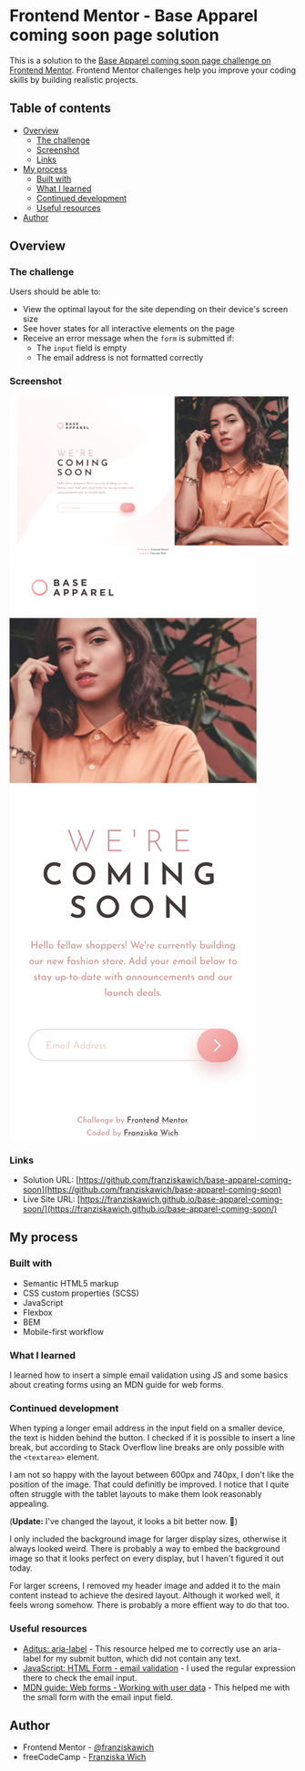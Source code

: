 # Frontend Mentor - Base Apparel coming soon page solution

This is a solution to the [Base Apparel coming soon page challenge on Frontend Mentor](https://www.frontendmentor.io/challenges/base-apparel-coming-soon-page-5d46b47f8db8a7063f9331a0). Frontend Mentor challenges help you improve your coding skills by building realistic projects.

## Table of contents

- [Overview](#overview)
  - [The challenge](#the-challenge)
  - [Screenshot](#screenshot)
  - [Links](#links)
- [My process](#my-process)
  - [Built with](#built-with)
  - [What I learned](#what-i-learned)
  - [Continued development](#continued-development)
  - [Useful resources](#useful-resources)
- [Author](#author)

## Overview

### The challenge

Users should be able to:

- View the optimal layout for the site depending on their device's screen size
- See hover states for all interactive elements on the page
- Receive an error message when the `form` is submitted if:
  - The `input` field is empty
  - The email address is not formatted correctly

### Screenshot

![Screenshot: Desktop](screenshot-desktop.png)
![Screenshot: Mobile](screenshot-mobile.png)

### Links

- Solution URL: [https://github.com/franziskawich/base-apparel-coming-soon](https://github.com/franziskawich/base-apparel-coming-soon)
- Live Site URL: [https://franziskawich.github.io/base-apparel-coming-soon/](https://franziskawich.github.io/base-apparel-coming-soon/)

## My process

### Built with

- Semantic HTML5 markup
- CSS custom properties (SCSS)
- JavaScript
- Flexbox
- BEM
- Mobile-first workflow

### What I learned

I learned how to insert a simple email validation using JS and some basics about creating forms using an MDN guide for web forms.

### Continued development

When typing a longer email address in the input field on a smaller device, the text is hidden behind the button. I checked if it is possible to insert a line break, but according to Stack Overflow line breaks are only possible with the `<textarea>` element.

I am not so happy with the layout between 600px and 740px, I don't like the position of the image. That could definitly be improved. I notice that I quite often struggle with the tablet layouts to make them look reasonably appealing.

(**Update:** I've changed the layout, it looks a bit better now. 🙂)

I only included the background image for larger display sizes, otherwise it always looked weird. There is probably a way to embed the background image so that it looks perfect on every display, but I haven't figured it out today.

For larger screens, I removed my header image and added it to the main content instead to achieve the desired layout. Although it worked well, it feels wrong somehow. There is probably a more effient way to do that too.

### Useful resources

- [Aditus: aria-label](https://www.aditus.io/aria/aria-label/) - This resource helped me to correctly use an aria-label for my submit button, which did not contain any text.
- [JavaScript: HTML Form - email validation](https://www.w3resource.com/javascript/form/email-validation.php) - I used the regular expression there to check the email input.
- [MDN guide: Web forms - Working with user data](https://developer.mozilla.org/en-US/docs/Learn/Forms) - This helped me with the small form with the email input field.

## Author

- Frontend Mentor - [@franziskawich](https://www.frontendmentor.io/profile/franziskawich)
- freeCodeCamp - [Franziska Wich](https://www.freecodecamp.org/franziska-wich)
